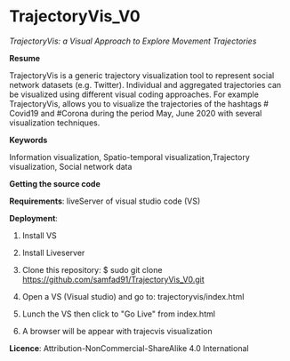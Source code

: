 # TrajectoryVis_V0

_TrajectoryVis: a Visual Approach to Explore Movement Trajectories_

**Resume**

TrajectoryVis is a generic trajectory visualization tool to represent social network datasets (e.g. Twitter). Individual and aggregated trajectories can be visualized using different visual coding approaches. For example TrajectoryVis, allows you to visualize the trajectories of the hashtags # Covid19 and #Corona during the period May, June 2020 with several visualization techniques.

**Keywords**

Information visualization, Spatio-temporal visualization,Trajectory visualization, Social network data


**Getting the source code**

**Requirements**:
liveServer of visual studio code (VS)

**Deployment**:

1. Install VS
2. Install Liveserver

2.	Clone this repository:
$ sudo git clone https://github.com/samfad91/TrajectoryVis_V0.git


3.	Open a VS (Visual studio) and go to:
trajectoryvis/index.html

4.	Lunch the VS then click to  "Go Live"  from index.html
5.	A browser will be appear with trajecvis visualization

**Licence**:
Attribution-NonCommercial-ShareAlike 4.0 International
